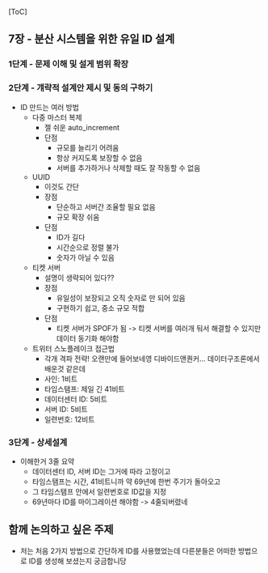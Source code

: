 [ToC]

## 7장 - 분산 시스템을 위한 유일 ID 설계
### 1단계 - 문제 이해 및 설게 범위 확장

### 2단계 - 걔략적 설계안 제시 및 동의 구하기
- ID 만드는 여러 방법
  - 다중 마스터 복제
    - 젤 쉬운 auto_increment
    - 단점
      - 규모를 늘리기 어려움
      - 항상 커지도록 보장할 수 없음
      - 서버를 추가하거나 삭제할 때도 잘 작동할 수 없음
  - UUID
    - 이것도 간단
    - 장점
      - 단순하고 서버간 조율할 필요 없음
      - 규모 확장 쉬움
    - 단점
      - ID가 길다
      - 시간순으로 정렬 불가
      - 숫자가 아닐 수 있음
  - 티켓 서버
    - 설명이 생략되어 있다??
    - 장점
      - 유일성이 보장되고 오직 숫자로 만 되어 있음
      - 구현하기 쉽고, 중소 규모 적합
    - 단점
      - 티켓 서버가 SPOF가 됨 -> 티켓 서버를 여러개 둬서 해결할 수 있지만 데이터 동기화 해야함
  - 트위터 스노플레이크 접근법
    - 각개 격파 전략! 오랜만에 들어보네영 디바이드앤퀀커... 데이터구조론에서 배운것 같은데
    - 사인: 1비트
    - 타임스탬프: 제일 긴 41비트
    - 데이터센터 ID: 5비트
    - 서버 ID: 5비트
    - 일련번호: 12비트

### 3단계 - 상세설계
- 이해한거 3줄 요약
  - 데이터센터 ID, 서버 ID는 그거에 따라 고정이고
  - 타임스탬프는 시간, 41비트니까 약 69년에 한번 주기가 돌아오고
  - 그 타임스탬프 안에서 일련번호로 ID값을 지정
  - 69년마다 ID를 마이그레이션 해야함 -> 4줄되버렸네

## 함께 논의하고 싶은 주제
- 저는 처음 2가지 방법으로 간단하게 ID를 사용했었는데 다른분들은 어떠한 방법으로 ID를 생성해 보셨는지 궁금합니당
